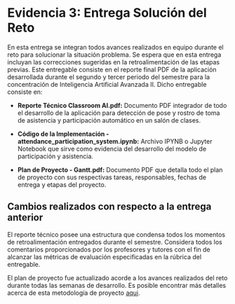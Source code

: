 # Evidencia 3: Entrega Solución del Reto
En esta entrega se integran todos avances realizados en equipo durante el reto para solucionar la situación problema. Se espera que en esta entrega incluyan las correcciones sugeridas en la retroalimentación de las etapas previas. Este entregable consiste en el reporte final PDF de la aplicación desarrollada durante el segundo y tercer periodo del semestre para la concentración de Inteligencia Artificial Avanzada II. Dicho entregable consiste en:

* **Reporte Técnico Classroom AI.pdf:** Documento PDF integrador de todo el desarrollo de la aplicación para detección de pose y rostro de toma de asistencia y participación automático en un salón de clases.

* **Código de la Implementación - attendance_participation_system.ipynb:** Archivo IPYNB o Jupyter Notebook que sirve como evidencia del desarrollo del modelo de participación y asistencia.

* **Plan de Proyecto - Gantt.pdf:** Documento PDF que detalla todo el plan de proyecto con sus respectivas tareas, responsables, fechas de entrega y etapas del proyecto.

## Cambios realizados con respecto a la entrega anterior
El reporte técnico posee una estructura que condensa todos los momentos de retroalimentación entregados durante el semestre. Considera todos los comentarios proporcionados por los profesores y tutores con el fin de alcanzar las métricas de evaluación especificadas en la rúbrica del entregable.

El plan de proyecto fue actualizado acorde a los avances realizados del reto durante todas las semanas de desarrollo. Es posible encontrar más detalles acerca de esta metodología de proyecto [aqui](/final/Metodología/).
